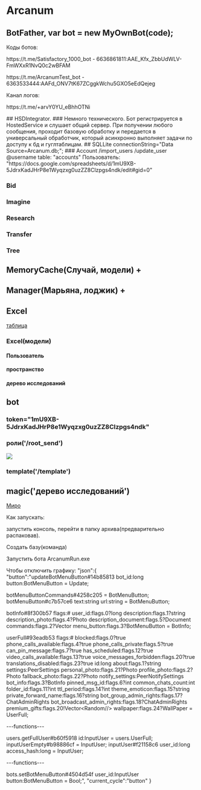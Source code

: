 # Arcanum
## BotFather, var bot = new MyOwnBot(code);
<p>Коды ботов:</p>
<p>https://t.me/Satisfactory_1000_bot - 6636861811:AAE_Kfx_ZbbUdWLV-FmWXxR1NvQ0c2wBFAM </p>
<p>https://t.me/ArcanumTest_bot - 6363533444:AAFd_ONV7tK67ZCggkWchu5GXO5eEdQejeg</p>
<p>Канал логов:</p>
<p>https://t.me/+arvY0YU_eBhhOTNi</p>
## HSDIntegrator.
### Немного технического.
Бот регистрируется в HostedService и слушает общий сервер. При получении любого сообщения, проходит базовую обработку и передается в универсальный обработчик, который асинхронно выполняет задачи по доступу к бд и гуглтаблицам.
## SQLLite
connectionString="Data Source=Arcanum.db;";
### Account
/import_users
/update_user @username
table: "accounts"
Пользователь: "https://docs.google.com/spreadsheets/d/1mU9XB-5JdrxKadJHrP8e1Wyqzxg0uzZZ8Clzpgs4ndk/edit#gid=0"

### Bid


### Imagine

### Research

### Transfer

### Tree

## MemoryCache(Случай, модели) +

## Manager(Марьяна, лоджик) +

## Excel
<a href="https://docs.google.com/spreadsheets/d/1mU9XB-5JdrxKadJHrP8e1Wyqzxg0uzZZ8Clzpgs4ndk/edit#gid=0">таблица</a>
### Excel(модели)
#### Пользователь
#### пространство
#### дерево исследований

## bot
### token="1mU9XB-5JdrxKadJHrP8e1Wyqzxg0uzZZ8Clzpgs4ndk"
### роли('/root_send')
 <img src="https://github.com/ranvas/Arcanum/assets/6121112/19df0072-2077-46d9-8477-1a5a5426ec9c"/>
 
### template('/template')

## magic('дерево исследований')
    
<a href="https://miro.com/app/board/uXjVMBpnZvk=/?share_link_id=755466250786">Миро</a>

   <p>Как запускать:</p>
   
   <p>запустить консоль, перейти в папку архива(предварительно распаковав).</p>
   <p>Создать базу(команда) </p>
   <p>Запустить бота ArcanumRun.exe</p>
Чтобы отключить графику:
"json":{
"button":"updateBotMenuButton#14b85813 bot_id:long button:BotMenuButton = Update;

botMenuButtonCommands#4258c205 = BotMenuButton;
botMenuButton#c7b57ce6 text:string url:string = BotMenuButton;

botInfo#8f300b57 flags:# user_id:flags.0?long description:flags.1?string description_photo:flags.4?Photo description_document:flags.5?Document commands:flags.2?Vector<BotCommand> menu_button:flags.3?BotMenuButton = BotInfo;

userFull#93eadb53 flags:# blocked:flags.0?true phone_calls_available:flags.4?true phone_calls_private:flags.5?true can_pin_message:flags.7?true has_scheduled:flags.12?true video_calls_available:flags.13?true voice_messages_forbidden:flags.20?true translations_disabled:flags.23?true id:long about:flags.1?string settings:PeerSettings personal_photo:flags.21?Photo profile_photo:flags.2?Photo fallback_photo:flags.22?Photo notify_settings:PeerNotifySettings bot_info:flags.3?BotInfo pinned_msg_id:flags.6?int common_chats_count:int folder_id:flags.11?int ttl_period:flags.14?int theme_emoticon:flags.15?string private_forward_name:flags.16?string bot_group_admin_rights:flags.17?ChatAdminRights bot_broadcast_admin_rights:flags.18?ChatAdminRights premium_gifts:flags.20!Vector<PremiumGiftOption><Random//> wallpaper:flags.24?WallPaper = UserFull;

---functions---

users.getFullUser#b60f5918 id:InputUser = users.UserFull;
inputUserEmpty#b98886cf = InputUser;
inputUser#f21158c6 user_id:long access_hash:long = InputUser;

---functions---

bots.setBotMenuButton#4504d54f user_id:InputUser button:BotMenuButton = Bool;",
      "current_cycle":"button"
   }
